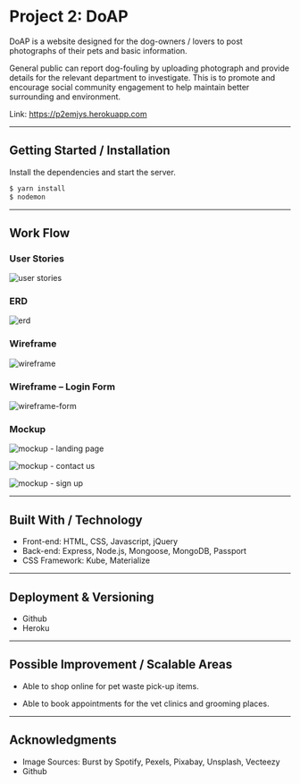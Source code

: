 # Project 2: DoAP

DoAP is a website designed for the dog-owners / lovers to post photographs of their pets and basic information.

General public can report dog-fouling by uploading photograph and provide details for the relevant department to investigate. This is to promote and encourage social community engagement to help maintain better surrounding and environment.

Link: https://p2emjys.herokuapp.com

---
## Getting Started / Installation

Install the dependencies and start the server.
```sh
$ yarn install
$ nodemon
```
---
## Work Flow

### User Stories

![user stories](https://user-images.githubusercontent.com/31798170/34513245-4bd5b3ea-f0a2-11e7-93c5-c61edfb76abe.png)

### ERD

![erd](https://user-images.githubusercontent.com/31798170/34729452-ac7e1454-f597-11e7-8120-8f523155d826.png)

### Wireframe

![wireframe](https://user-images.githubusercontent.com/31798170/34469465-7264461e-ef5a-11e7-8d84-6d7802e84b31.png)

### Wireframe – Login Form

![wireframe-form](https://user-images.githubusercontent.com/31798170/34469467-7faadcde-ef5a-11e7-8b1d-0e5868b4accf.png)


### Mockup

![mockup - landing page](https://user-images.githubusercontent.com/31798170/34513296-9de50352-f0a2-11e7-9e3b-454f74aa729b.jpg)

![mockup - contact us](https://user-images.githubusercontent.com/31798170/34513312-accdea78-f0a2-11e7-9e4b-a31396e2c98b.jpg)

![mockup - sign up](https://user-images.githubusercontent.com/31798170/34513329-bbfb4e8c-f0a2-11e7-96c5-e3b3d6d7b723.jpg)

---
## Built With / Technology

* Front-end: HTML, CSS, Javascript, jQuery
* Back-end: Express, Node.js, Mongoose, MongoDB, Passport
* CSS Framework: Kube, Materialize

---

## Deployment & Versioning

* Github
* Heroku

---

## Possible Improvement / Scalable Areas

* Able to shop online for pet waste pick-up items.

* Able to book appointments for the vet clinics and grooming places.

---

## Acknowledgments

* Image Sources: Burst by Spotify, Pexels, Pixabay, Unsplash, Vecteezy
* Github
